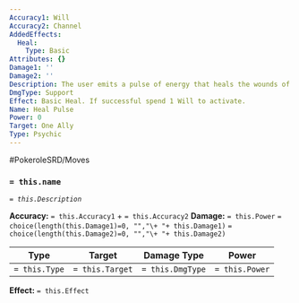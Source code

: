 ```yaml
---
Accuracy1: Will
Accuracy2: Channel
AddedEffects:
  Heal:
    Type: Basic
Attributes: {}
Damage1: ''
Damage2: ''
Description: The user emits a pulse of energy that heals the wounds of its allies.
DmgType: Support
Effect: Basic Heal. If successful spend 1 Will to activate.
Name: Heal Pulse
Power: 0
Target: One Ally
Type: Psychic
---
```


#PokeroleSRD/Moves

### `= this.name` 
*`= this.Description`*

**Accuracy:** `= this.Accuracy1` + `= this.Accuracy2`
**Damage:** `= this.Power` `= choice(length(this.Damage1)=0, "","\+ "+ this.Damage1)` `= choice(length(this.Damage2)=0, "","\+ "+ this.Damage2)`

| Type          | Target          | Damage Type          | Power          |
| ------------- | --------------- | ---------------- | -------------- |
| `= this.Type` | `= this.Target` | `= this.DmgType` | `= this.Power` | 

**Effect:** `= this.Effect`
